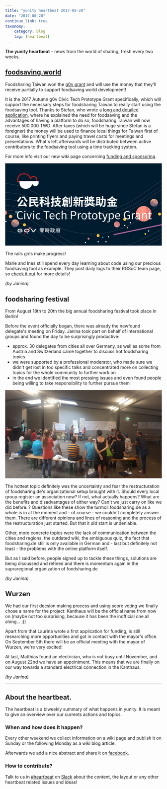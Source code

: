 ```yaml
---
title: "yunity heartbeat 2017-08-20"
date: "2017-08-20"
continue_link: true
taxonomy:
    category: blog
    tag: [heartbeat]
---
```


**The yunity heartbeat** - news from the world of sharing, fresh every two weeks.

## [foodsaving.world](https://foodsaving.world)

Foodsharing Taiwan won the [g0v grant](https://grants.g0v.tw/) and will use the money that they'll receive partially to support foodsaving.world development!

It is the 2017 Autumn g0v Civic Tech Prototype Grant specifically, which will support the necessary steps for foodsharing Taiwan to really start using the foodsaving tool. Thanks to Stefan, who wrote a [long and detailed application](https://goo.gl/DykQfV), where he explained the need for foodsaving and the advantages of having a platform to do so, foodsharing Taiwan will now receive 500.000 TWD. After taxes (which will be huge since Stefan is a foreigner) the money will be used to finance local things for Taiwan first of course, like printing flyers and paying travel costs for meetings and presentations. What's left afterwards will be distributed between active contributors to the foodsaving tool using a time tracking system.

For more info visit our new wiki page concerning [funding and sponsoring](https://yunity.atlassian.net/wiki/spaces/FSINT/pages/92879471/Funding+Sponsorships).

![](g0vcivictechprototypegrant.png)

The rails girls make progress!

Marie and Ines still spend every day learning about code using our precious foodsaving tool as example. They post daily logs to their RGSoC team page, so [check it out](https://teams.railsgirlssummerofcode.org/teams/632) for more details!

_(by Janina)_

## foodsharing festival

From August 18th to 20th the big annual foodsharing festival took place in Berlin!

Before the event officially began, there was already the newfound delegate's meeting on Friday. Janina took part on behalf of international groups and found the day to be surprisingly productive:
* approx. 30 delegates from cities all over Germany, as well as some from Austria and Switzerland came together to discuss hot foodsharing topics
* we were supported by a professional moderator, who made sure we didn't get lost in too specific talks and concentrated more on collecting topics for the whole community to further work on
* in the end we identified the most pressing issues and even found people being willing to take responsibility to further pursue them

![](delegates.jpg)

The hottest topic definitely was the uncertainty and fear the restructuration of foodsharing.de's organizational setup brought with it. Should every local group register an association now? If not, what actually happens? What are the benefits and disadvantages of either way? Can't we just carry on like we did before..? Questions like these show the turmoil foodsharing.de as a whole is in at the moment and - of course - we couldn't completely answer them. There are different opinions and lines of reasoning and the process of the restructuration just started. But that it _did_ start is undeniable.

Other, more concrete topics were the lack of communication between the cities and regions, the outdated wiki, the ambiguous quiz, the fact that foodsharing.de still is only available in German and - last but definitely not least - the problems with the online platform itself.

But as I said before, people signed up to tackle these things, solutions are being discussed and refined and there is momentum again in the supraregional organization of foodsharing.de

_(by Janina)_

## Wurzen

We had our first decsion making process and using score voting we finally chose a name for the project: Kanthaus will be the official name from now on (maybe not too surprising, because it has been the inofficial one all along... ;))

Apart from that Laurina wrote a first application for funding, is still researching more opportunities and got in contact with the mayor's office. On September 5th there will be an official meeting with the mayor of Wurzen, we're very excited!

At last, Matthias found an electrician, who is not busy until November, and on August 22nd we have an appointment. This means that we are finally on our way towards a standard electrical connection in the Kanthaus.

_(by Janina)_

---

## About the heartbeat.

The heartbeat is a biweekly summary of what happens in yunity. It is meant to give an overview over our currents actions and topics.

### When and how does it happen?

Every other weekend we collect information on a wiki page and publish it on Sunday or the following Monday as a wiki blog article.

Afterwards we add a nice abstract and share it on [facebook](https://www.facebook.com/yunity.org/).

### How to contribute?

Talk to us in [#heartbeat](https://yunity.slack.com/messages/heartbeat/) on [Slack](https://slackin.yunity.org) about the content, the layout or any other heartbeat related issues and ideas!
